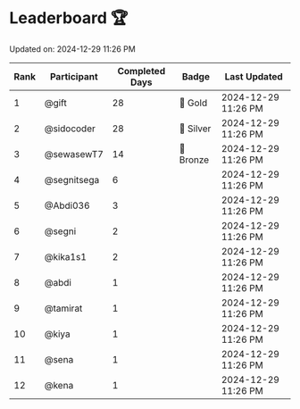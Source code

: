 # Leaderboard 🏆

Updated on: 2024-12-29 11:26 PM

| Rank | Participant       | Completed Days | Badge      | Last Updated         |
|------|-------------------|----------------|------------|----------------------|
| 1    | @gift             | 28             | 🏅 Gold     | 2024-12-29 11:26 PM |
| 2    | @sidocoder        | 28             | 🥈 Silver   | 2024-12-29 11:26 PM |
| 3    | @sewasewT7        | 14             | 🥉 Bronze   | 2024-12-29 11:26 PM |
| 4    | @segnitsega       | 6              |            | 2024-12-29 11:26 PM |
| 5    | @Abdi036          | 3              |            | 2024-12-29 11:26 PM |
| 6    | @segni            | 2              |            | 2024-12-29 11:26 PM |
| 7    | @kika1s1          | 2              |            | 2024-12-29 11:26 PM |
| 8    | @abdi             | 1              |            | 2024-12-29 11:26 PM |
| 9    | @tamirat          | 1              |            | 2024-12-29 11:26 PM |
| 10   | @kiya             | 1              |            | 2024-12-29 11:26 PM |
| 11   | @sena             | 1              |            | 2024-12-29 11:26 PM |
| 12   | @kena             | 1              |            | 2024-12-29 11:26 PM |
